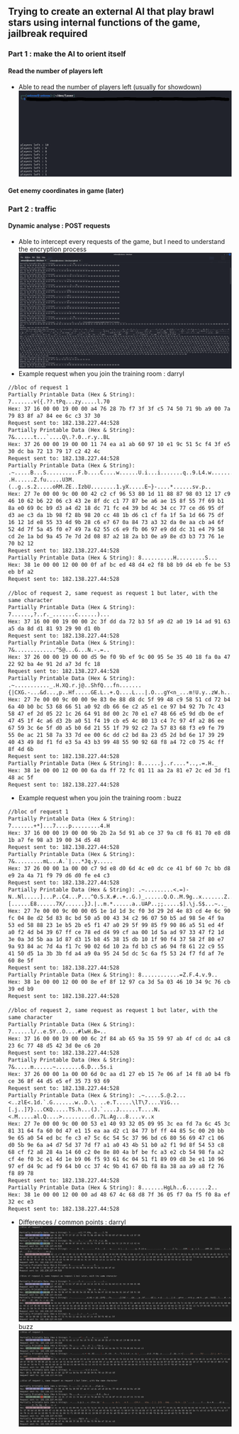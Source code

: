 ## Trying to create an external AI that play brawl stars using internal functions of the game, jailbreak required
### Part 1 : make the AI to orient itself
#### Read the number of players left
- Able to read the number of players left (usually for showdown)
![alt text](https://raw.githubusercontent.com/slayy2357/bs-intelligence/refs/heads/main/pictures/1.png)
#### Get enemy coordinates in game (later)
### Part 2 : traffic
#### Dynamic analyse : POST requests
- Able to intercept every requests of the game, but I need to understand the encryption process
![alt text](https://raw.githubusercontent.com/slayy2357/bs-intelligence/refs/heads/main/pictures/2.png)
- Example request when you join the training room : darryl
```text
//bloc of request 1
Partially Printable Data (Hex & String): 7.......v({.??.tPq...zy.....l.70
Hex: 37 16 00 00 19 00 00 a4 76 28 7b f7 3f 3f c5 74 50 71 9b a9 00 7a 79 83 8f a7 84 ee 6c c3 37 30
Request sent to: 182.138.227.44:528
Partially Printable Data (Hex & String): 7&......t...`....Q\.?.0..r.y..BL
Hex: 37 26 00 00 19 00 00 11 74 ea a1 ab 60 97 10 e1 9c 51 5c f4 3f e5 30 dc ba 72 13 79 17 c2 42 4c
Request sent to: 182.138.227.44:528
Partially Printable Data (Hex & String): .~.....B...S..........F.b....C....w......U.i...i.......q..9.L4.w............. .H......Z.fu.....U3M.(..g..s.2.....oRM.ZE..IzbU........1.yX.....E~}-....*......sv.p..
Hex: 27 7e 00 00 9c 00 00 42 c2 cf 96 53 80 1d 11 88 87 98 03 12 17 c9 46 10 62 b6 22 06 c3 43 2e 8f dc c1 77 87 be a6 ae 15 8f 55 7f 69 b1 8a e0 69 0c b9 d3 a4 d2 18 dc 71 fc e4 39 bd 4c 34 cc 77 ce d6 95 df d3 ae c3 da 1b 98 f2 8b 98 20 cc 48 1b d6 c1 cf fa 1f 5a 1d 66 75 df 16 12 1d e8 55 33 4d 9b 28 c6 e7 67 0a 84 73 a3 32 da 0e aa cb a4 6f 52 4d 7f 5a 45 f0 e7 49 7a 62 55 c6 e9 fb 06 97 e9 dd dc 31 e4 79 58 cd 2e 1a bd 9a 45 7e 7d 2d 08 87 a2 18 2a b3 0e a9 8e d3 b3 73 76 1e 70 b2 12
Request sent to: 182.138.227.44:528
Partially Printable Data (Hex & String): 8..........H.........S...
Hex: 38 1e 00 00 12 00 00 0f af bc ed 48 d4 e2 f8 b8 b9 d4 eb fe be 53 eb bf a2
Request sent to: 182.138.227.44:528

//bloc of request 2, same request as request 1 but later, with the same character
Partially Printable Data (Hex & String): 7......,?..r._.......c......)...
Hex: 37 16 00 00 19 00 00 2c 3f dd da 72 b3 5f a9 d2 a0 19 14 ad 91 63 a5 da 8d d1 81 93 29 90 d1 0b
Request sent to: 182.138.227.44:528
Partially Printable Data (Hex & String): 7&.............^5@...G...N.-.=..
Hex: 37 26 00 00 19 00 00 d5 9e f0 9b ef 9c 00 95 5e 35 40 18 fa 0a 47 22 92 ba 4e 91 2d a7 3d fc 18
Request sent to: 182.138.227.44:528
Partially Printable Data (Hex & String): .~..........._.H.XQ.r.j@..ShfQ...fn.......{|CXG.-...&d...,p..Hf.....GE.L..+.Q....L...|.O...gY<n_...m!U.y..zW.h...yU..!Xz3}..l....#.-.n.9)@CI....ZC..HU..h..r.uL..Mk
Hex: 27 7e 00 00 9c 00 00 9e 83 0e 88 d8 dc 5f 99 48 c9 58 51 cd 72 b4 6a 40 b0 bc 53 68 66 51 a0 92 db 66 6e c2 a5 e1 ce 97 b4 92 7b 7c 43 58 47 ef 2d 05 22 1c 26 64 91 8d 00 2c 70 e1 e7 48 66 e5 9d db 0e ef 47 45 1f 4c a6 d3 2b a0 51 f4 19 cb e5 4c 80 13 c4 7c 97 4f a2 86 ee 67 59 3c 6e 5f d0 a5 b0 6d 21 55 1f 79 92 c2 7a 57 83 68 f3 e9 fe 79 55 0e ac 21 58 7a 33 7d ee 00 6c dd c2 bd 8a 23 d5 2d bd 6e 17 39 29 40 43 49 8d f1 fd e3 5a 43 b3 99 48 55 90 92 68 f8 a4 72 c0 75 4c ff 8f 4d 6b
Request sent to: 182.138.227.44:528
Partially Printable Data (Hex & String): 8......j..r....*..,.=.H._
Hex: 38 1e 00 00 12 00 00 6a da ff 72 fc 01 11 aa 2a 81 e7 2c ed 3d f1 48 ac 5f
Request sent to: 182.138.227.44:528
```
- Example request when you join the training room : buzz
```text
//bloc of request 1
Partially Printable Data (Hex & String): 7.......+*]...7....p.........4.H
Hex: 37 16 00 00 19 00 00 9b 2b 2a 5d 91 ab ce 37 9a c8 f6 81 70 e8 d8 1b a7 fe 98 a3 19 00 34 d5 48
Request sent to: 182.138.227.44:528
Partially Printable Data (Hex & String): 7&.........mL...A.`|...*Jq.y.....
Hex: 37 26 00 00 1a 00 00 c7 9d e8 d0 6d 4c e0 dc ce 41 bf 60 7c bb d8 e9 2a 4a 71 f9 79 d6 d0 fe e4 c3
Request sent to: 182.138.227.44:528
Partially Printable Data (Hex & String): .~.........<.=)-N..Nl.....]...P..C4...P...^O.S.X.#..+..G.)_......Q.O..M.9g..x.......Z..3G..>.=[......E8......7X/......}J.|..m.*......a..UAP..;;.....$].\j.S$...~.._
Hex: 27 7e 00 00 9c 00 00 05 1e 1d 1d 3c f0 3d 29 2d 4e 83 cd 4e 6c 90 fc 04 8e d2 5d 83 8c bd 50 a5 00 43 34 c2 96 07 50 b5 ad 98 5e 4f 9a 53 ed 58 88 23 1e b5 2b e5 f1 47 a0 29 5f 99 85 f9 90 86 a5 51 ed 4f a0 f2 4d b4 39 67 ff ce 78 ed d4 99 cf aa 00 1d 5a ad 97 33 47 f2 1d 3e 0a 3d 5b aa 1d 87 d3 15 b8 45 38 15 db 10 1f 90 f4 37 58 2f 80 e7 9a 93 84 ac 7d 4a f1 7c 90 02 6d 10 2a fd b3 c5 a6 94 f8 61 22 c9 55 41 50 d5 1a 3b 3b fd a4 a9 0a 95 24 5d dc 5c 6a f5 53 24 f7 fd af 7e 60 8e 5f
Request sent to: 182.138.227.44:528
Partially Printable Data (Hex & String): 8............=Z.F.4.v.9..
Hex: 38 1e 00 00 12 00 00 8e ef 8f 12 97 ca 3d 5a 03 46 10 34 9c 76 cb 39 ed b9
Request sent to: 182.138.227.44:528

//bloc of request 2, same request as request 1 but later, with the same character
Partially Printable Data (Hex & String): 7......l/..e.5Y..O....#lwH.B=.. 
Hex: 37 16 00 00 19 00 00 6c 2f 84 ab 65 9a 35 59 97 ab 4f cd dc a4 c8 23 6c 77 48 d5 42 3d 0e c6 20
Request sent to: 182.138.227.44:528
Partially Printable Data (Hex & String): 7&.....m......~........6.D...5s.i
Hex: 37 26 00 00 1a 00 00 6d 0c aa d1 27 eb 15 7e 06 af 14 f8 a0 b4 fb ce 36 8f 44 d5 e5 ef 35 73 93 69
Request sent to: 182.138.227.44:528
Partially Printable Data (Hex & String): .~.....S.@.2...<..zlE<.1d.`.G.......w..D.\. ..e.T.....\lT\7....ViG...[.j..]7}...CKQ.....TS.h...(J.`....J......T....N.<.M.....al.Q....>.........d..7L.Ag...8....v..x
Hex: 27 7e 00 00 9c 00 00 53 e1 40 93 32 05 09 95 3c ea fd 7a 6c 45 3c 81 31 64 fa 60 0d 47 e1 15 ea aa d2 c1 84 77 bf ff 44 85 5c 00 20 bb 9e 65 a0 54 ed bc fe c3 e7 5c 6c 54 5c 37 96 bd c6 80 56 69 47 c1 06 d0 5b 9e 6a a4 d7 5d 37 7d f7 a1 a0 43 4b 51 b0 a2 f1 9d 8f 54 53 c8 68 cf f2 a8 28 4a 14 60 c2 0e 8e 80 4a bf be fc a3 e2 cb 54 98 fa a2 cf 4e f0 3c e1 4d 1e b9 06 f5 93 61 6c 04 51 f1 89 09 d8 3e e1 10 96 97 ef d4 9c ad f9 64 b0 cc 37 4c 9b 41 67 0b f8 8a 38 aa a9 a8 f2 76 f8 89 78
Request sent to: 182.138.227.44:528
Partially Printable Data (Hex & String): 8.......HgLh..6.......2..
Hex: 38 1e 00 00 12 00 00 ad 48 67 4c 68 d8 7f 36 05 f7 0a f5 f0 8a ef 32 ec e3
Request sent to: 182.138.227.44:528
```
- Differences / common points :
darryl
![alt text](https://raw.githubusercontent.com/slayy2357/bs-intelligence/refs/heads/main/pictures/3.png)
buzz
![alt text](https://raw.githubusercontent.com/slayy2357/bs-intelligence/refs/heads/main/pictures/4.png)